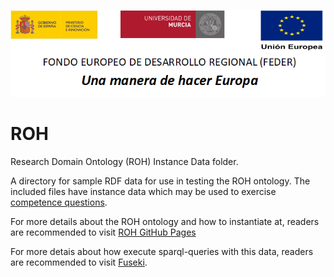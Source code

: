 ![](https://github.com/HerculesCRUE/ROH/blob/gh-pages/media/CabeceraDocumentosMD.png)

# ROH
Research Domain Ontology (ROH) Instance Data folder. 

A directory for sample RDF data for use in testing the ROH ontology. The included files have instance data which may be used to exercise [competence questions](https://github.com/HerculesCRUE/ROH/blob/main/docs/2-%20CoberturaPreguntasCompetencia.pdf). 

For more details about the ROH ontology and how to instantiate at, readers are recommended to visit [ROH GitHub Pages](https://herculescrue.github.io/ROH/)

For more detais about how execute sparql-queries with this data, readers are recommended to visit [Fuseki](https://github.com/HerculesCRUE/ROH/blob/main/validation-questions/Fuseki/Fuseki.md). 